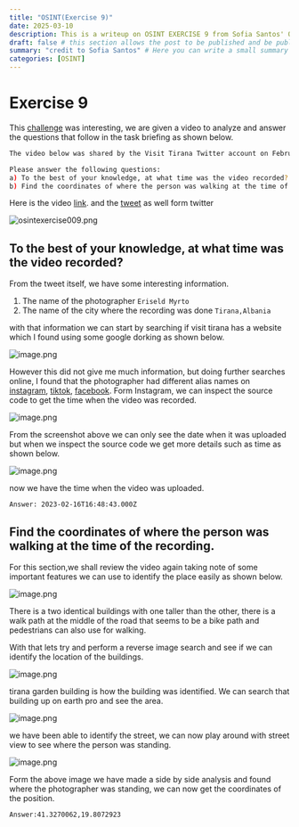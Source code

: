 ```yaml
---
title: "OSINT(Exercise 9)"
date: 2025-03-10
description: This is a writeup on OSINT EXERCISE 9 from Sofia Santos' OSINT analysis and exercises.
draft: false # this section allows the post to be published and be public, is it is set to true the post will not be published.
summary: "credit to Sofia Santos" # Here you can write a small summary of the post if needed
categories: [OSINT]
---
```

# Exercise 9

This [challenge](https://gralhix.com/list-of-osint-exercises/osint-exercise-009/) was interesting, we are given a video to analyze and answer the questions that follow in the task briefing as shown below.

```bash
The video below was shared by the Visit Tirana Twitter account on February 16, 2023. 

Please answer the following questions:
a) To the best of your knowledge, at what time was the video recorded?
b) Find the coordinates of where the person was walking at the time of the recording.
```

Here is the video [link](https://youtu.be/axC30cE_O-4). and the [tweet](https://x.com/VisitTirana/status/1626342426318077963) as well form twitter

![osintexercise009.png](osintexercise009.png)

## To the best of your knowledge, at what time was the video recorded?

From the tweet itself, we have some interesting information.

1. The name of the photographer  `Eriseld Myrto` 
2. The name of the city where the recording was done `Tirana,Albania` 

with that information we can start by searching if visit tirana has a website which I found using some google dorking as shown below.

![image.png](image.png)

However this did not give me much information, but doing further searches online, I found that the photographer had different alias names on [instagram](https://www.instagram.com/reel/CouwRhAjsQ6/), [tiktok](https://www.tiktok.com/@four_s34sons), [facebook](https://www.facebook.com/53ld1). Form Instagram, we can inspect the source code to get the time when the video was recorded.

![image.png](image%201.png)

From the screenshot above we can only see the date when it was uploaded but when we inspect the source code we get more details such as time as shown below.

![image.png](image%202.png)

now we have the time when the video was uploaded.

`Answer: 2023-02-16T16:48:43.000Z` 

## Find the coordinates of where the person was walking at the time of the recording.

For this section,we shall review the video again taking note of some important features we can use to identify the place easily as shown below.

![image.png](image%203.png)

There is a two identical buildings with one taller than the other, there is a walk path at the middle of the road that seems to be a bike path and pedestrians can also use for walking.

With that lets try and perform a reverse image search and see if we can identify the location of the buildings.

![image.png](image%204.png)

tirana garden building is how the building was identified. We can search that building up on earth pro and see the area.

![image.png](image%205.png)

we have been able to identify the street, we can now play around with street view to see where the person was standing.

![image.png](image%206.png)

Form the above image we have made a side by side analysis and found where the photographer was standing, we can now get the coordinates of the position.

`Answer:41.3270062,19.8072923`